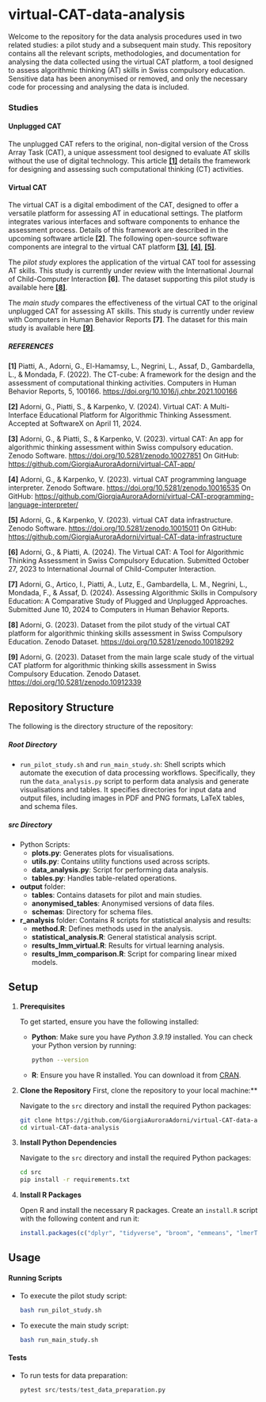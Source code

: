 # virtual-CAT-data-analysis

Welcome to the repository for the data analysis procedures used in two related studies: a pilot study and a subsequent main study. 
This repository contains all the relevant scripts, methodologies, and documentation for analysing the data collected using the virtual CAT platform, a tool designed to assess algorithmic thinking (AT) skills in Swiss compulsory education.
Sensitive data has been anonymised or removed, and only the necessary code for processing and analysing the data is included. 

### Studies
#### Unplugged CAT
The unplugged CAT refers to the original, non-digital version of the Cross Array Task (CAT), a unique assessment tool designed to evaluate AT skills without the use of digital technology. This article [**[1]**](https://doi.org/10.1016/j.chbr.2021.100166) details the framework for designing and assessing such computational thinking (CT) activities.

#### Virtual CAT
The virtual CAT is a digital embodiment of the CAT, designed to offer a versatile platform for assessing AT in educational settings. The platform integrates various interfaces and software components to enhance the assessment process. Details of this framework are described in the upcoming software article **[2]**. The following open-source software components are integral to the virtual CAT platform [**[3]**](https://doi.org/10.5281/zenodo.10027851), [**[4]**](https://doi.org/10.5281/zenodo.10016535), [**[5]**](https://doi.org/10.5281/zenodo.10015011).

The _pilot study_ explores the application of the virtual CAT tool for assessing AT skills. This study is currently under review with the International Journal of Child-Computer Interaction **[6]**. 
The dataset supporting this pilot study is available here [**[8]**](https://doi.org/10.5281/zenodo.10018292).

The _main study_ compares the effectiveness of the virtual CAT to the original unplugged CAT for assessing AT skills. This study is currently under review with Computers in Human Behavior Reports **[7]**.
The dataset for this main study is available here [**[9]**]([https://doi.org/10.5281/zenodo.10018292](https://doi.org/10.5281/zenodo.10912339)).


##### REFERENCES

**[1]** Piatti, A., Adorni, G., El-Hamamsy, L., Negrini, L., Assaf, D., Gambardella, L., & Mondada, F. (2022). The CT-cube: A framework for the design and the assessment of computational thinking activities. Computers in Human Behavior Reports, 5, 100166. https://doi.org/10.1016/j.chbr.2021.100166

**[2]** Adorni, G., Piatti, S., & Karpenko, V. (2024). Virtual CAT: A Multi-Interface Educational Platform for Algorithmic Thinking Assessment. Accepted at SoftwareX on April 11, 2024.

**[3]** Adorni, G., & Piatti, S., & Karpenko, V. (2023). virtual CAT: An app for algorithmic thinking assessment within Swiss compulsory education. Zenodo Software. https://doi.org/10.5281/zenodo.10027851 On GitHub: https://github.com/GiorgiaAuroraAdorni/virtual-CAT-app/

**[4]** Adorni, G., & Karpenko, V. (2023). virtual CAT programming language interpreter. Zenodo Software. https://doi.org/10.5281/zenodo.10016535 
On GitHub: https://github.com/GiorgiaAuroraAdorni/virtual-CAT-programming-language-interpreter/

**[5]** Adorni, G., & Karpenko, V. (2023). virtual CAT data infrastructure. Zenodo Software. https://doi.org/10.5281/zenodo.10015011
On GitHub: https://github.com/GiorgiaAuroraAdorni/virtual-CAT-data-infrastructure

**[6]** Adorni, G., & Piatti, A. (2024). The Virtual CAT: A Tool for Algorithmic Thinking Assessment in Swiss Compulsory Education. Submitted October 27, 2023 to International Journal of Child-Computer Interaction.

**[7]** Adorni, G., Artico, I., Piatti, A., Lutz, E., Gambardella, L. M., Negrini, L., Mondada, F., & Assaf, D. (2024). Assessing Algorithmic Skills in Compulsory Education: A Comparative Study of Plugged and Unplugged Approaches. Submitted June 10, 2024 to Computers in Human Behavior Reports.

**[8]** Adorni, G. (2023). Dataset from the pilot study of the virtual CAT platform for algorithmic thinking skills assessment in Swiss Compulsory Education. Zenodo Dataset. https://doi.org/10.5281/zenodo.10018292

**[9]** Adorni, G. (2023). Dataset from the main large scale study of the virtual CAT platform for algorithmic thinking skills assessment in Swiss Compulsory Education. Zenodo Dataset. https://doi.org/10.5281/zenodo.10912339 


## Repository Structure 

The following is the directory structure of the repository:

##### Root Directory

- `run_pilot_study.sh` and `run_main_study.sh`: Shell scripts which automate the execution of data processing workflows. Specifically, they run the `data_analysis.py` script to perform data analysis and generate visualisations and tables. It specifies directories for input data and output files, including images in PDF and PNG formats, LaTeX tables, and schema files. 

##### src Directory 

- Python Scripts:
  - **plots.py**: Generates plots for visualisations.
  - **utils.py**: Contains utility functions used across scripts.
  - **data_analysis.py**: Script for performing data analysis.
  - **tables.py**: Handles table-related operations.
- **output** folder:
  - **tables**: Contains datasets for pilot and main studies.
  - **anonymised_tables**: Anonymised versions of data files.
  - **schemas**: Directory for schema files.
- **r_analysis** folder: Contains R scripts for statistical analysis and results:
  - **method.R**: Defines methods used in the analysis.
  - **statistical_analysis.R**: General statistical analysis script.
  - **results_lmm_virtual.R**: Results for virtual learning analysis.
  - **results_lmm_comparison.R**: Script for comparing linear mixed models. 

## Setup

1. **Prerequisites**

   To get started, ensure you have the following installed:

   - **Python**: Make sure you have *Python 3.9.19* installed. You can check your Python version by running:

     ```bash
     python --version
     ```

   - **R**: Ensure you have R installed. You can download it from [CRAN](https://cran.r-project.org/).

2. **Clone the Repository**
   First, clone the repository to your local machine:**

   Navigate to the `src` directory and install the required Python packages:

   ```bash
   git clone https://github.com/GiorgiaAuroraAdorni/virtual-CAT-data-analysis.git
   cd virtual-CAT-data-analysis
   ```

3. **Install Python Dependencies**

   Navigate to the `src` directory and install the required Python packages:

   ```bash
   cd src
   pip install -r requirements.txt
   ```

4. **Install R Packages**

   Open R and install the necessary R packages. Create an `install.R` script with the following content and run it:

   ```R
   install.packages(c("dplyr", "tidyverse", "broom", "emmeans", "lmerTest", "sjPlot", "car", "ggplot2", "lattice"))
   ```

## Usage

#### Running Scripts

- To execute the pilot study script:

  ```bash
  bash run_pilot_study.sh
  ```

- To execute the main study script:

  ```bash
  bash run_main_study.sh
  ```

#### Tests

- To run tests for data preparation:

  ```python
  pytest src/tests/test_data_preparation.py
  ```

